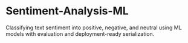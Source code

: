 # Sentiment-Analysis-ML
Classifying text sentiment into positive, negative, and neutral using ML models with evaluation and deployment-ready serialization.
